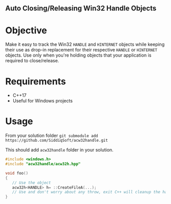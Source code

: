 Auto Closing/Releasing Win32 Handle Objects
-------------------------------------------

# Objective
Make it easy to track the Win32 `HANDLE` and `HINTERNET` objects while keeping their use as drop-in replacement for their respective `HANDLE` or `HINTERNET` objects.
Use only when you're holding objects that your application is required to close/release.

# Requirements
- C++17
- Useful for Windows projects

# Usage
From your solution folder `git submodule add https://github.com/SiddiqSoft/acw32handle.git`

This should add `acw32handle` folder in your solution.


```c
#include <windows.h>
#include "acw32handle/acw32h.hpp"

void foo()
{
   // Use the object
   acw32h<HANDLE> h= ::CreateFileA(...);
   // Use and don't worry about any throw, exit C++ will cleanup the handle if it was properly allocated!
}

```

